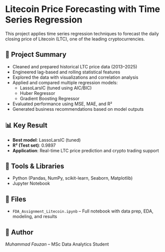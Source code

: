 # Litecoin Price Forecasting with Time Series Regression

This project applies time series regression techniques to forecast the daily closing price of Litecoin (LTC), one of the leading cryptocurrencies.

## 📘 Project Summary

- Cleaned and prepared historical LTC price data (2013–2025)
- Engineered lag-based and rolling statistical features
- Explored the data with visualizations and correlation analysis
- Applied and compared multiple regression models:
  - LassoLarsIC (tuned using AIC/BIC)
  - Huber Regressor
  - Gradient Boosting Regressor
- Evaluated performance using MSE, MAE, and R²
- Generated business recommendations based on model outputs

## 📊 Key Result

- **Best model**: LassoLarsIC (tuned)  
- **R² (Test set)**: 0.9897  
- **Application**: Real-time LTC price prediction and crypto trading support

## 🚀 Tools & Libraries

- Python (Pandas, NumPy, scikit-learn, Seaborn, Matplotlib)
- Jupyter Notebook

## 📁 Files

- `FDA_Assignment_Litecoin.ipynb` – Full notebook with data prep, EDA, modeling, and results

## 📌 Author

*Muhammad Fauzan* – MSc Data Analytics Student
